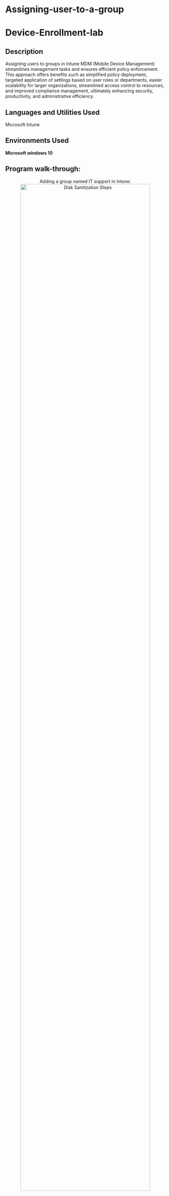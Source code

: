 # Assigning-user-to-a-group
# Device-Enrollment-lab



<h2>Description</h2>
Assigning users to groups in Intune MDM (Mobile Device Management) streamlines management tasks and ensures efficient policy enforcement. This approach offers benefits such as simplified policy deployment, targeted application of settings based on user roles or departments, easier scalability for larger organizations, streamlined access control to resources, and improved compliance management, ultimately enhancing security, productivity, and administrative efficiency. <br />


<h2>Languages and Utilities Used</h2>
Microsoft Intune 
<h2>Environments Used </h2>

<b>Microsoft windows 10 </b> 

<h2>Program walk-through:</h2>

<p align="center">
Adding a group named IT support in Intune: <br/>
<img src="https://imgur.com/R7fHO66.png" height="90%" width="90%" alt="Disk Sanitization Steps"/>
<br />
<br />
Adding members to the created group:  <br/>: <br/
<img src="https://imgur.com/DWSUXQM.png" height="90%" width="90%" alt="Disk Sanitization Steps"/>
<br />
<br />
Adding owner to the group  <br/>
<img src="https://imgur.com/urYx68s.png" height="90%" width="90%" alt="Disk Sanitization Steps"/>
<br />
<br />
Successfully addeded members to the group:  <br/>
<img src="https://imgur.com/6jRusdJ.png" height="90%" width="90%" alt="Disk Sanitization Steps"/>
<br />
<br />


